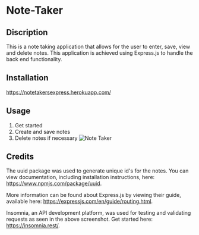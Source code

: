 # Note-Taker

## Discription
This is a note taking application that allows for the user to enter, save, view and delete notes. This application is achieved using Express.js to handle the back end functionality.

## Installation
https://notetakersexpress.herokuapp.com/

## Usage
1. Get started
2. Create and save notes
3. Delete notes if necessary
![Note Taker](https://user-images.githubusercontent.com/120420050/222140193-1d4fd8ac-ca38-483d-b020-2172b9f0d324.gif)

## Credits
The uuid package was used to generate unique id's for the notes. You can view documentation, including installation instructions, here: https://www.npmjs.com/package/uuid.

More information can be found about Express.js by viewing their guide, available here: https://expressjs.com/en/guide/routing.html.

Insomnia, an API development platform, was used for testing and validating requests as seen in the above screenshot. Get started here: https://insomnia.rest/.
